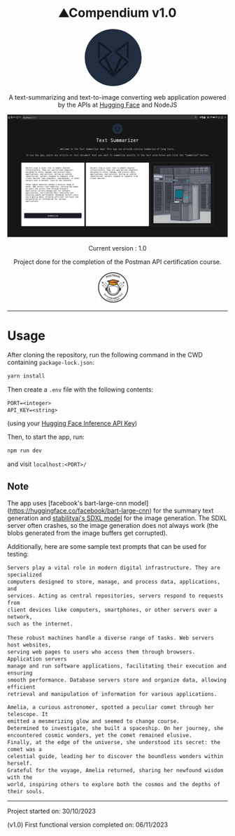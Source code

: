 <div align="center">
<h1>⛰️Compendium v1.0</h1>

<div style="margin-right: 20px; display: inline-block;">
    <img src="./img/banner.png" width="130" height="130">
</div>

A text-summarizing and text-to-image converting web application powered by the
APIs at [Hugging Face](https://huggingface.co/) and NodeJS

![demo](./img/demo.png)

Current version : 1.0

Project done for the completion of the Postman API certification course.

<div style="display: inline-block; margin-right: 20px;">
    <img src="./img/postman-badge.png" width="72" height="72">
</div>

</div>

---

# Usage

After cloning the repository, run the following command in the CWD containing
`package-lock.json`:

```zsh
yarn install
```

Then create a `.env` file with the following contents:

```env
PORT=<integer>
API_KEY=<string>
```

(using your [Hugging Face Inference API Key](https://huggingface.co/docs/api-inference/index))

Then, to start the app, run:

```zsh
npm run dev
```

and visit `localhost:<PORT>/`

## Note

The app uses
[facebook's bart-large-cnn model] (<https://huggingface.co/facebook/bart-large-cnn>)
for the summary text generation and [stabilityai's SDXL model](https://huggingface.co/stabilityai/stable-diffusion-xl-base-1.0)
for the image generation. The SDXL server often crashes, so the image generation
does not always work (the blobs generated from the image buffers get corrupted).

Additionally, here are some sample text prompts that can be used for testing:

```text
Servers play a vital role in modern digital infrastructure. They are specialized
computers designed to store, manage, and process data, applications, and 
services. Acting as central repositories, servers respond to requests from
client devices like computers, smartphones, or other servers over a network,
such as the internet.

These robust machines handle a diverse range of tasks. Web servers host websites,
serving web pages to users who access them through browsers. Application servers
manage and run software applications, facilitating their execution and ensuring
smooth performance. Database servers store and organize data, allowing efficient
retrieval and manipulation of information for various applications.
```

```text
Amelia, a curious astronomer, spotted a peculiar comet through her telescope. It
emitted a mesmerizing glow and seemed to change course. 
Determined to investigate, she built a spaceship. On her journey, she 
encountered cosmic wonders, yet the comet remained elusive. 
Finally, at the edge of the universe, she understood its secret: the comet was a
celestial guide, leading her to discover the boundless wonders within herself.
Grateful for the voyage, Amelia returned, sharing her newfound wisdom with the 
world, inspiring others to explore both the cosmos and the depths of their souls.
```

---

Project started on: 30/10/2023

(v1.0) First functional version completed on: 06/11/2023
